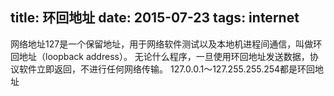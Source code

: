 title: 环回地址
date: 2015-07-23
tags: internet
---
网络地址127是一个保留地址，用于网络软件测试以及本地机进程间通信，叫做环回地址（loopback address）。
无论什么程序，一旦使用环回地址发送数据，协议软件立即返回，不进行任何网络传输。
127.0.0.1～127.255.255.254都是环回地址

